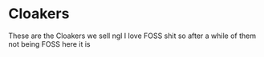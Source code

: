 # Cloakers
These are the Cloakers we sell ngl I love FOSS shit so after a while of them not being FOSS here it is

